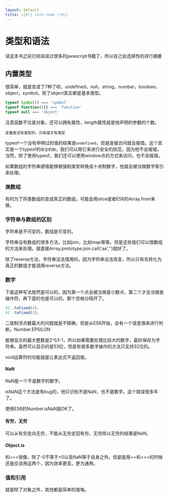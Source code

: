 ```yaml
---
layout: default
title: \{#\{ site.name \}#\}
---
```

# 类型和语法
读这本书之前已经阅读过很多的javascript书籍了，所以自己会选择性的进行摘要
## 内置类型
很简单，就是变成了7种了呗，undefined，null，string，number，boolean，object，symbol。除了object其实都是基本类型。

```javascript
typeof Symbol() === 'symbol'
typeof function(){} === 'function'
typeof null === 'object'
```

注意函数不仅是对象，还可以拥有属性，length属性就是他声明的参数的个数。

`变量是没有类型的，只有值才有类型`

typeof一个没有申明过的值的结果是`undefined`，但是直接访问就会报错。这个其实是一个typeof的`安全机制`，我们可以用它来进行安全的防范，因为他不会报错。当然，除了使用typeof，我们还可以使用window点的方式来访问，也不会报错。

如果数组的字符串键值能够被强制类型转换成十进制数字，他就会被当做数字索引来处理。

### 类数组
有时为了将类数组的变成真正的数组，可能会用slice或者ES6的Array.from来做。

### 字符串与数组的区别
字符串是不可变的，数组是可变的。

字符串没有数组的很多方法，比如join，比如map等等。但是这些我们可以借数组的方法来处理。就直接Array.prototype.join.call('aa','')就好了。

除了reverse方法，字符串没法借用的，因为字符串没法改变，所以只有先转化为真正的数组才能调用reverse方法。

### 数字
下面这种写法居然是可以的，因为第一个点会被当做是小数点，第二个才会当做是操作符。再下面的也是可以的，那个空格分隔开了。

```javascript
42..toFixed(3);
42 .toFixed(3);
```

二级制浮点数最大的问题就是不精确，但是从ES6开始，会有一个误差值来进行判断。Number.EPSILON

能够显示的最大整数是2^53-1，所以如果需要处理比较大的数字，最好保存为字符串。虽然可以显示的是53位，但是有很多数字操作的方法只支持32位的。

void运算符的功能就是让表达式不返回值。

#### NaN
NaN是一个不是数字的数字。

isNaN这个方法是有bug的，他只识别不是NaN，也不是数字。这个错误很多年了。

使用ES6的Number.isNaN就OK了。

#### 有穷，无穷
可以从有穷走向无穷，不能从无穷走回有穷。无穷除以无穷的结果是NaN。

#### Object.is
和===很像，除了-0不等于+0以及NaN等于自身之外。但是能用==和===的时候还是应该用这两个，因为效率更高，更为通用。

### 值和引用
就是除了对象之外，其他都是简单的值咯。
